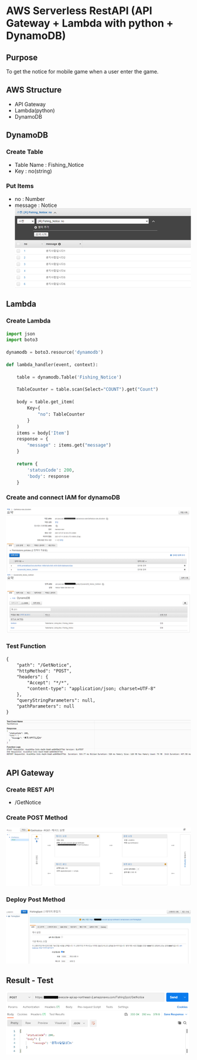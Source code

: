 # AWS Serverless RestAPI (API Gateway + Lambda with python + DynamoDB)

## Purpose
To get the notice for mobile game when a user enter the game.

## AWS Structure
- API Gateway
- Lambda(python)
- DynamoDB

## DynamoDB
### Create Table
- Table Name : Fishing_Notice
- Key : no(string)
### Put Items
- no : Number
- message : Notice
![Dynamodb](/AWS_Serverless_RESTAPI/Dynamodb.png)

## Lambda
### Create Lambda
```python
import json
import boto3

dynamodb = boto3.resource('dynamodb')

def lambda_handler(event, context):
    
    table = dynamodb.Table('Fishing_Notice')
    
    TableCounter = table.scan(Select="COUNT").get("Count")
    
    body = table.get_item(
        Key={
            "no": TableCounter
        }
    )
    items = body['Item']
    response = {
        "message" : items.get("message")
    }
    
    return {
        'statusCode': 200,
        'body': response
    }
```
### Create and connect IAM for dynamoDB
![IAM1](/AWS_Serverless_RESTAPI/IAM1.png)
![IAM2](/AWS_Serverless_RESTAPI/IAM2.png)
### Test Function
```
{
    "path": "/GetNotice",
    "httpMethod": "POST",
    "headers": {
        "Accept": "*/*",
        "content-type": "application/json; charset=UTF-8"
    },
    "queryStringParameters": null,
    "pathParameters": null
}
```
![Test1](/AWS_Serverless_RESTAPI/Test1.png)

## API Gateway
### Create REST API
- /GetNotice
### Create POST Method
![Gateway](/AWS_Serverless_RESTAPI/Gateway1.png)
### Deploy Post Method
![Deploy](/AWS_Serverless_RESTAPI/Deploy1.png)

## Result - Test
![Result](/AWS_Serverless_RESTAPI/Result.png)
